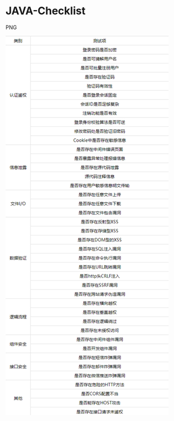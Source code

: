 # JAVA-Checklist
PNG

![图片](https://github.com/CYJoe-Cyclone/JAVA-Checklist/blob/main/jpg/JAVA%E4%BB%A3%E7%A0%81%E5%AE%A1%E8%AE%A1%E4%B8%9A%E5%8A%A1%E5%AE%89%E5%85%A8Checklist.png)
